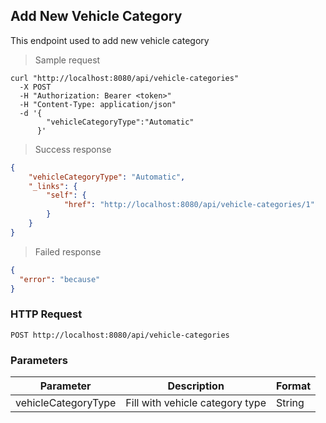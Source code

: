 ## Add New Vehicle Category

This endpoint used to add new vehicle category

> Sample request

```shell
curl "http://localhost:8080/api/vehicle-categories"
  -X POST
  -H "Authorization: Bearer <token>"
  -H "Content-Type: application/json"
  -d '{
        "vehicleCategoryType":"Automatic"
      }'
```

> Success response

```json
{
    "vehicleCategoryType": "Automatic",
    "_links": {
        "self": {
            "href": "http://localhost:8080/api/vehicle-categories/1"
        }
    }
}
```

> Failed response

```json
{
  "error": "because"
}
```

### HTTP Request

`POST http://localhost:8080/api/vehicle-categories`

### Parameters

Parameter | Description | Format 
--------- | ----------- | ------ 
vehicleCategoryType | Fill with vehicle category type | String 